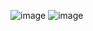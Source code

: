 ![image](https://github.com/user-attachments/assets/fcadc6e0-4544-466a-85f3-5b3c262cc839)
![image](https://github.com/user-attachments/assets/b8ccaaf2-bdc7-4bca-a960-e192dbf2cabc)
